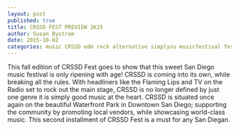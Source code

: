 ```yaml
---
layout: post
published: true
title: CRSSD FEST PREVIEW 2K15
author: Susan Bystrom
date: 2015-10-02
categories: music CRSSD edm rock alternative simplysu musicfestival festivalpreview sandiego dj theflaminglips TVontheRadio
---
```


This fall edition of CRSSD Fest goes to show that this sweet San Diego music festival is only ripening with age!  CRSSD is coming into its own, while breaking all the rules. With headliners like the Flaming Lips and TV on the Radio set to rock out the main stage, CRSSD is no longer defined by just one genre it is simply good music at the heart. CRSSD is situated once again on the beautiful Waterfront Park in Downtown San Diego; supporting the community by promoting local vendors, while showcasing world-class music. This second installment of CRSSD Fest is a must for any San Diegan.

